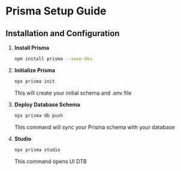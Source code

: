 # Prisma Setup Guide

## Installation and Configuration

1. **Install Prisma**
   ```bash
   npm install prisma --save-dev
   ```

2. **Initialize Prisma**
   ```bash
   npx prisma init
   ```
   This will create your initial schema and .env file

3. **Deploy Database Schema**
   ```bash
   npx prisma db push
   ```
   This command will sync your Prisma schema with your database
   
4. **Studio**
   ```bash
   npx prisma studio
   ```
   This command opens UI DTB